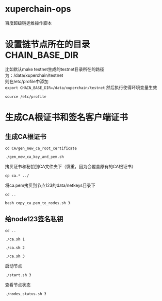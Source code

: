 # xuperchain-ops
百度超级链运维操作脚本

# 设置链节点所在的目录CHAIN_BASE_DIR
比如默认make testnet生成的testnet目录所在的路径为：/data/xuperchain/testnet   
则在/etc/profile中添加  
`export CHAIN_BASE_DIR=/data/xuperchain/testnet`
然后执行使得环境变量生效      

`source /etc/profile`



# 生成CA根证书和签名客户端证书

## 生成CA根证书

`cd CA/gen_new_ca_root_certificate`

`./gen_new_ca_key_and_pem.sh`

拷贝证书和秘钥到CA文件夹下（慎重，因为会覆盖原有的CA根证书）

`cp ca.* ../`

将ca.pem拷贝到节点123的data/netkeys目录下

`cd ..`

`bash copy_ca.pem_to_nodes.sh 3`

## 给node123签名私钥

`cd ..`

`./ca.sh 1`

`./ca.sh 2`

`./ca.sh 3`

启动节点

`./start.sh 3`

查看节点状态

`./nodes_status.sh 3`







